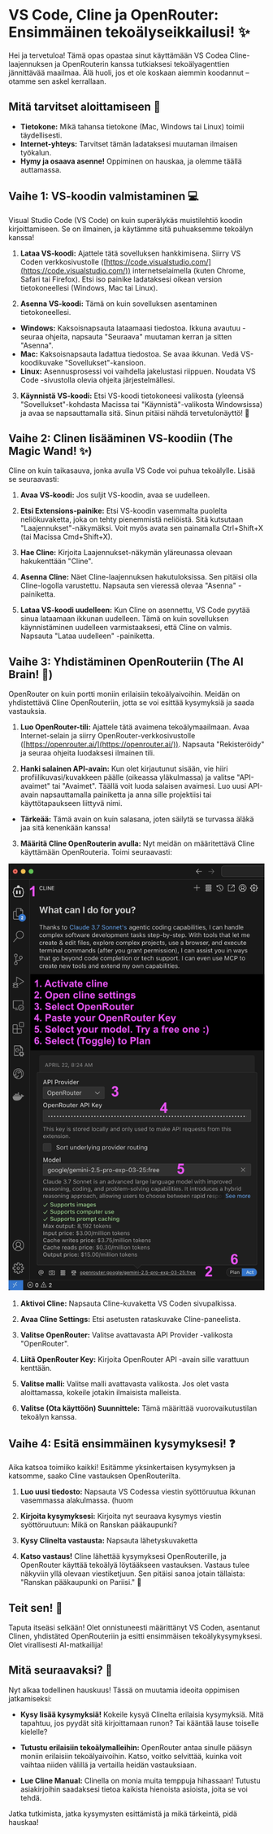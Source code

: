 # VS Code, Cline ja OpenRouter: Ensimmäinen tekoälyseikkailusi! ✨

Hei ja tervetuloa! Tämä opas opastaa sinut käyttämään VS Codea Cline-laajennuksen ja OpenRouterin kanssa tutkiaksesi tekoälyagenttien jännittävää maailmaa. Älä huoli, jos et ole koskaan aiemmin koodannut – otamme sen askel kerrallaan.

## Mitä tarvitset aloittamiseen 🚀

* **Tietokone:** Mikä tahansa tietokone (Mac, Windows tai Linux) toimii täydellisesti.
* **Internet-yhteys:** Tarvitset tämän ladataksesi muutaman ilmaisen työkalun.
* **Hymy ja osaava asenne!** Oppiminen on hauskaa, ja olemme täällä auttamassa.

## Vaihe 1: VS-koodin valmistaminen 💻

Visual Studio Code (VS Code) on kuin superälykäs muistilehtiö koodin kirjoittamiseen. Se on ilmainen, ja käytämme sitä puhuaksemme tekoälyn kanssa!

1. **Lataa VS-koodi:** Ajattele tätä sovelluksen hankkimisena. Siirry VS Coden verkkosivustolle ([https://code.visualstudio.com/](https://code.visualstudio.com/)) internetselaimella (kuten Chrome, Safari tai Firefox). Etsi iso painike ladataksesi oikean version tietokoneellesi (Windows, Mac tai Linux).

2. **Asenna VS-koodi:** Tämä on kuin sovelluksen asentaminen tietokoneellesi. 
* **Windows:** Kaksoisnapsauta lataamaasi tiedostoa. Ikkuna avautuu - seuraa ohjeita, napsauta "Seuraava" muutaman kerran ja sitten "Asenna". 
* **Mac:** Kaksoisnapsauta ladattua tiedostoa. Se avaa ikkunan. Vedä VS-koodikuvake "Sovellukset"-kansioon. 
* **Linux:** Asennusprosessi voi vaihdella jakelustasi riippuen. Noudata VS Code -sivustolla olevia ohjeita järjestelmällesi.

3. **Käynnistä VS-koodi:** Etsi VS-koodi tietokoneesi valikosta (yleensä "Sovellukset"-kohdasta Macissa tai "Käynnistä"-valikosta Windowsissa) ja avaa se napsauttamalla sitä. Sinun pitäisi nähdä tervetulonäyttö! 🎉

## Vaihe 2: Clinen lisääminen VS-koodiin (The Magic Wand! ✨)

Cline on kuin taikasauva, jonka avulla VS Code voi puhua tekoälylle. Lisää se seuraavasti:

1. **Avaa VS-koodi:** Jos suljit VS-koodin, avaa se uudelleen.

2. **Etsi Extensions-painike:** Etsi VS-koodin vasemmalta puolelta neliökuvaketta, joka on tehty pienemmistä neliöistä. Sitä kutsutaan "Laajennukset"-näkymäksi. Voit myös avata sen painamalla Ctrl+Shift+X (tai Macissa Cmd+Shift+X).

3. **Hae Cline:** Kirjoita Laajennukset-näkymän yläreunassa olevaan hakukenttään "Cline".

4. **Asenna Cline:** Näet Cline-laajennuksen hakutuloksissa. Sen pitäisi olla Cline-logolla varustettu. Napsauta sen vieressä olevaa "Asenna" -painiketta.

5. **Lataa VS-koodi uudelleen:** Kun Cline on asennettu, VS Code pyytää sinua lataamaan ikkunan uudelleen. Tämä on kuin sovelluksen käynnistäminen uudelleen varmistaaksesi, että Cline on valmis. Napsauta "Lataa uudelleen" -painiketta.

## Vaihe 3: Yhdistäminen OpenRouteriin (The AI ​​Brain! 🧠)

OpenRouter on kuin portti moniin erilaisiin tekoälyaivoihin. Meidän on yhdistettävä Cline OpenRouteriin, jotta se voi esittää kysymyksiä ja saada vastauksia.

1. **Luo OpenRouter-tili:** Ajattele tätä avaimena tekoälymaailmaan. Avaa Internet-selain ja siirry OpenRouter-verkkosivustolle ([https://openrouter.ai/](https://openrouter.ai/)). Napsauta "Rekisteröidy" ja seuraa ohjeita luodaksesi ilmainen tili.

2. **Hanki salainen API-avain:** Kun olet kirjautunut sisään, vie hiiri profiilikuvasi/kuvakkeen päälle (oikeassa yläkulmassa) ja valitse "API-avaimet" tai "Avaimet". Täällä voit luoda salaisen avaimesi. Luo uusi API-avain napsauttamalla painiketta ja anna sille projektiisi tai käyttötapaukseen liittyvä nimi. 
* **Tärkeää:** Tämä avain on kuin salasana, joten säilytä se turvassa äläkä jaa sitä kenenkään kanssa!

3. **Määritä Cline OpenRouterin avulla:** Nyt meidän on määritettävä Cline käyttämään OpenRouteria. Toimi seuraavasti: 

![OpenRouter API -määritysnäyttö](setting_openrouter_api.jpg) 
1. **Aktivoi Cline:** Napsauta Cline-kuvaketta VS Coden sivupalkissa. 

2. **Avaa Cline Settings:** Etsi asetusten rataskuvake Cline-paneelista. 

3. **Valitse OpenRouter:** Valitse avattavasta API Provider -valikosta "OpenRouter". 

4. **Liitä OpenRouter Key:** Kirjoita OpenRouter API -avain sille varattuun kenttään. 

5. **Valitse malli:** Valitse malli avattavasta valikosta. Jos olet vasta aloittamassa, kokeile jotakin ilmaisista malleista. 

6. **Valitse (Ota käyttöön) Suunnittele:** Tämä määrittää vuorovaikutustilan tekoälyn kanssa.



## Vaihe 4: Esitä ensimmäinen kysymyksesi! ❓

Aika katsoa toimiiko kaikki! Esitämme yksinkertaisen kysymyksen ja katsomme, saako Cline vastauksen OpenRouterilta.

1. **Luo uusi tiedosto:** Napsauta VS Codessa viestin syöttöruutua ikkunan vasemmassa alakulmassa. (huom

2. **Kirjoita kysymyksesi:** Kirjoita nyt seuraava kysymys viestin syöttöruutuun: Mikä on Ranskan pääkaupunki?

3. **Kysy Clinelta vastausta:** Napsauta lähetyskuvaketta

4. **Katso vastaus!** Cline lähettää kysymyksesi OpenRouterille, ja OpenRouter käyttää tekoälyä löytääkseen vastauksen. Vastaus tulee näkyviin yllä olevaan viestiketjuun. Sen pitäisi sanoa jotain tällaista: "Ranskan pääkaupunki on Pariisi." 🎉

## Teit sen! 🎉

Taputa itseäsi selkään! Olet onnistuneesti määrittänyt VS Coden, asentanut Clinen, yhdistäted OpenRouteriin ja esitti ensimmäisen tekoälykysymyksesi. Olet virallisesti AI-matkailija!

## Mitä seuraavaksi? 🚀

Nyt alkaa todellinen hauskuus! Tässä on muutamia ideoita oppimisen jatkamiseksi:

* **Kysy lisää kysymyksiä!** Kokeile kysyä Clinelta erilaisia ​​kysymyksiä. Mitä tapahtuu, jos pyydät sitä kirjoittamaan runon? Tai kääntää lause toiselle kielelle?

* **Tutustu erilaisiin tekoälymalleihin:** OpenRouter antaa sinulle pääsyn moniin erilaisiin tekoälyaivoihin. Katso, voitko selvittää, kuinka voit vaihtaa niiden välillä ja vertailla heidän vastauksiaan.

* **Lue Cline Manual:** Clinella on monia muita temppuja hihassaan! Tutustu asiakirjoihin saadaksesi tietoa kaikista hienoista asioista, joita se voi tehdä.

Jatka tutkimista, jatka kysymysten esittämistä ja mikä tärkeintä, pidä hauskaa!
